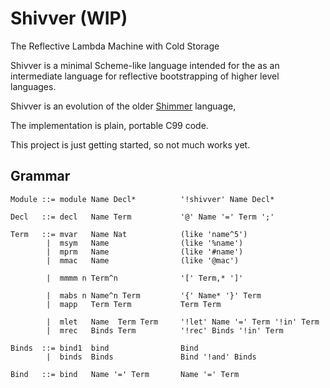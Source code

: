 
# Shivver (WIP)

The Reflective Lambda Machine with Cold Storage

Shivver is a minimal Scheme-like language intended for the as an intermediate language for
reflective bootstrapping of higher level languages.

Shivver is an evolution of the older [Shimmer](https://github.com/discus-lang/shimmer) language,

The implementation is plain, portable C99 code.

This project is just getting started, so not much works yet.


## Grammar

```
Module ::= module Name Decl*          '!shivver' Name Decl*

Decl   ::= decl   Name Term           '@' Name '=' Term ';'

Term   ::= mvar   Name Nat            (like 'name^5')
        |  msym   Name                (like '%name')
        |  mprm   Name                (like '#name')
        |  mmac   Name                (like '@mac')

        |  mmmm n Term^n              '[' Term,* ']'

        |  mabs n Name^n Term         '{' Name* '}' Term
        |  mapp   Term Term           Term Term

        |  mlet   Name  Term Term     '!let' Name '=' Term '!in' Term
        |  mrec   Binds Term          '!rec' Binds '!in' Term

Binds  ::= bind1  bind                Bind
        |  binds  Binds               Bind '!and' Binds

Bind   ::= bind   Name '=' Term       Name '=' Term
```




